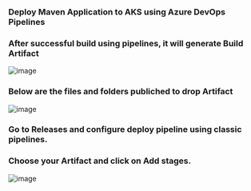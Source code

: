 ### Deploy Maven Application to AKS using Azure DevOps Pipelines ###

### After successful build using pipelines, it will generate Build Artifact ###

![image](https://github.com/user-attachments/assets/97c527d3-6db7-4dba-a3ee-47ca51535d4d)

### Below are the files and folders publiched to drop Artifact ###

![image](https://github.com/user-attachments/assets/60fafceb-0cd1-46df-8950-0603877d292d)


### Go to Releases and configure deploy pipeline using classic pipelines.
### Choose your Artifact and click on Add stages.

![image](https://github.com/user-attachments/assets/f9379976-ddb5-4d67-b838-872d926173c6)



